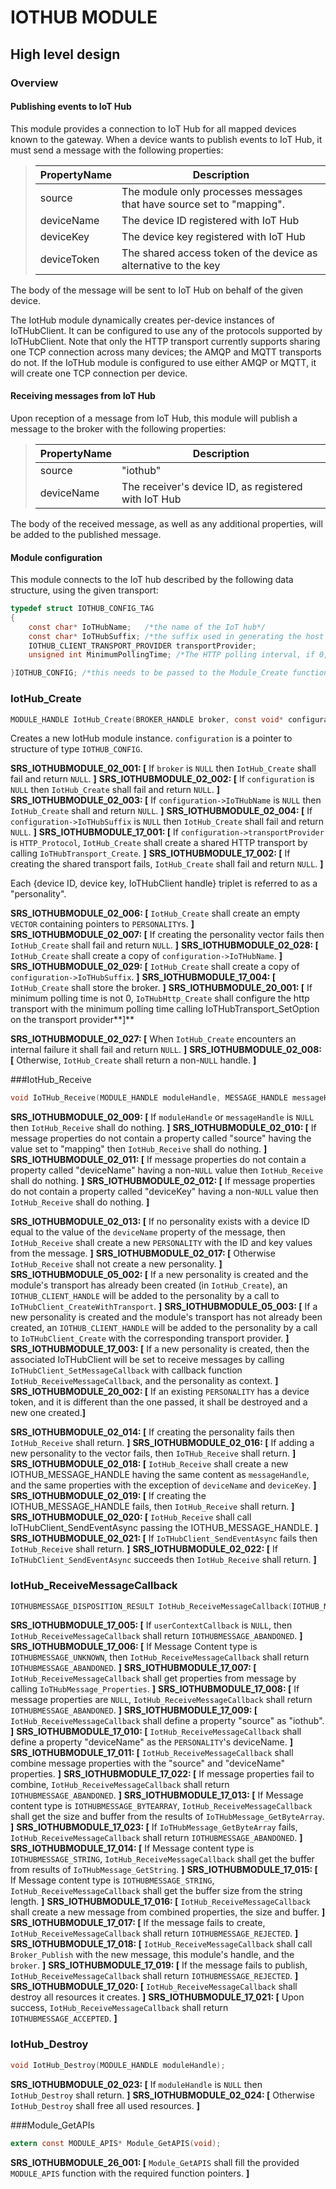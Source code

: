 IOTHUB MODULE
=============

High level design
-----------------

### Overview

#### Publishing events to IoT Hub
This module provides a connection to IoT Hub for all mapped devices known to the gateway. When a device wants to publish events to IoT Hub, it must
send a message with the following properties:

>| PropertyName | Description                                                                  |
>|--------------|------------------------------------------------------------------------------|
>| source       | The module only processes messages that have source set to "mapping".        |
>| deviceName   | The device ID registered with IoT Hub                                        |
>| deviceKey    | The device key registered with IoT Hub                                       |
>| deviceToken  | The shared access token of the device as alternative to the key              |


The body of the message will be sent to IoT Hub on behalf of the given device.

The IotHub module dynamically creates per-device instances of IoTHubClient. It can be configured to use any of the protocols supported by 
IoTHubClient. Note that only the HTTP transport currently supports sharing one TCP connection across many devices; the AMQP and MQTT transports do
not. If the IoTHub module is configured to use either AMQP or MQTT, it will create one TCP connection per device.

#### Receiving messages from IoT Hub 
Upon reception of a message from IoT Hub, this module will publish a message to the broker with the following properties:

>| PropertyName  | Description                                                                         |
>| ------------- | ----------------------------------------------------------------------------------- |
>| source        | "iothub"                                                                            |
>| deviceName    | The receiver's device ID, as registered with IoT Hub                                |

The body of the received message, as well as any additional properties, will be added to the published message.

#### Module configuration
This module connects to the IoT hub described by the following data structure, using the given transport:

```C
typedef struct IOTHUB_CONFIG_TAG
{
	const char* IoTHubName;   /*the name of the IoT hub*/
	const char* IoTHubSuffix; /*the suffix used in generating the host name*/
    IOTHUB_CLIENT_TRANSPORT_PROVIDER transportProvider;
	unsigned int MinimumPollingTime; /*The HTTP polling interval, if 0, the default SDK value is used, right now 25 minutes */

}IOTHUB_CONFIG; /*this needs to be passed to the Module_Create function*/
```

### IotHub_Create
```C
MODULE_HANDLE IotHub_Create(BROKER_HANDLE broker, const void* configuration);
```
Creates a new IotHub module instance. `configuration` is a pointer to structure of type `IOTHUB_CONFIG`.

**SRS_IOTHUBMODULE_02_001: [** If `broker` is `NULL` then `IotHub_Create` shall fail and return `NULL`. **]**
**SRS_IOTHUBMODULE_02_002: [** If `configuration` is `NULL` then `IotHub_Create` shall fail and return `NULL`. **]**
**SRS_IOTHUBMODULE_02_003: [** If `configuration->IoTHubName` is `NULL` then `IotHub_Create` shall and return `NULL`. **]**
**SRS_IOTHUBMODULE_02_004: [** If `configuration->IoTHubSuffix` is `NULL` then `IotHub_Create` shall fail and return `NULL`. **]**
**SRS_IOTHUBMODULE_17_001: [** If `configuration->transportProvider` is `HTTP_Protocol`, `IotHub_Create` shall create a shared HTTP transport by calling `IoTHubTransport_Create`. **]**
**SRS_IOTHUBMODULE_17_002: [** If creating the shared transport fails, `IotHub_Create` shall fail and return `NULL`. **]**

Each {device ID, device key, IoTHubClient handle} triplet is referred to as a "personality".  

**SRS_IOTHUBMODULE_02_006: [** `IotHub_Create` shall create an empty `VECTOR` containing pointers to `PERSONALITY`s. **]**
**SRS_IOTHUBMODULE_02_007: [** If creating the personality vector fails then `IotHub_Create` shall fail and return `NULL`. **]**
**SRS_IOTHUBMODULE_02_028: [** `IotHub_Create` shall create a copy of `configuration->IoTHubName`. **]**
**SRS_IOTHUBMODULE_02_029: [** `IotHub_Create` shall create a copy of `configuration->IoTHubSuffix`. **]**
**SRS_IOTHUBMODULE_17_004: [** `IotHub_Create` shall store the broker. **]**
**SRS_IOTHUBMODULE_20_001: [** If minimum polling time is not 0, `IoTHubHttp_Create` shall configure the http transport with the minimum polling time calling IoTHubTransport_SetOption on the transport provider**]**

**SRS_IOTHUBMODULE_02_027: [** When `IotHub_Create` encounters an internal failure it shall fail and return `NULL`. **]**
**SRS_IOTHUBMODULE_02_008: [** Otherwise, `IotHub_Create` shall return a non-`NULL` handle. **]**

###IotHub_Receive
```C
void IoTHub_Receive(MODULE_HANDLE moduleHandle, MESSAGE_HANDLE messageHandle);
```
**SRS_IOTHUBMODULE_02_009: [** If `moduleHandle` or `messageHandle` is `NULL` then `IotHub_Receive` shall do nothing. **]**
**SRS_IOTHUBMODULE_02_010: [** If message properties do not contain a property called "source" having the value set to "mapping" then `IotHub_Receive` shall do nothing. **]**
**SRS_IOTHUBMODULE_02_011: [** If message properties do not contain a property called "deviceName" having a non-`NULL` value then `IotHub_Receive` shall do nothing. **]**
**SRS_IOTHUBMODULE_02_012: [** If message properties do not contain a property called "deviceKey" having a non-`NULL` value then `IotHub_Receive` shall do nothing. **]**

**SRS_IOTHUBMODULE_02_013: [** If no personality exists with a device ID equal to the value of the `deviceName` property of the message, then `IotHub_Receive` shall create a new `PERSONALITY` with the ID and key values from the message. **]**
**SRS_IOTHUBMODULE_02_017: [** Otherwise `IotHub_Receive` shall not create a new personality. **]**
**SRS_IOTHUBMODULE_05_002: [** If a new personality is created and the module's transport has already been created (in `IotHub_Create`), an `IOTHUB_CLIENT_HANDLE` will be added to the personality by a call to `IoTHubClient_CreateWithTransport`. **]**
**SRS_IOTHUBMODULE_05_003: [** If a new personality is created and the module's transport has not already been created, an `IOTHUB_CLIENT_HANDLE` will be added to the personality by a call to `IoTHubClient_Create` with the corresponding transport provider. **]**
**SRS_IOTHUBMODULE_17_003: [** If a new personality is created, then the associated IoTHubClient will be set to receive messages by calling `IoTHubClient_SetMessageCallback` with callback function `IotHub_ReceiveMessageCallback`, and the personality as context. **]**
**SRS_IOTHUBMODULE_20_002: [** If an existing `PERSONALITY` has a device token, and it is different than the one passed, it shall be destroyed and a new one created.**]** 

**SRS_IOTHUBMODULE_02_014: [** If creating the personality fails then `IotHub_Receive` shall return. **]**
**SRS_IOTHUBMODULE_02_016: [** If adding a new personality to the vector fails, then `IoTHub_Receive` shall return. **]**
**SRS_IOTHUBMODULE_02_018: [** `IotHub_Receive` shall create a new IOTHUB_MESSAGE_HANDLE having the same content as `messageHandle`, and the same properties with the exception of `deviceName` and `deviceKey`. **]**
**SRS_IOTHUBMODULE_02_019: [** If creating the IOTHUB_MESSAGE_HANDLE fails, then `IotHub_Receive` shall return. **]**
**SRS_IOTHUBMODULE_02_020: [** `IotHub_Receive` shall call IoTHubClient_SendEventAsync passing the IOTHUB_MESSAGE_HANDLE. **]**
**SRS_IOTHUBMODULE_02_021: [** If `IoTHubClient_SendEventAsync` fails then `IotHub_Receive` shall return. **]**
**SRS_IOTHUBMODULE_02_022: [** If `IoTHubClient_SendEventAsync` succeeds then `IotHub_Receive` shall return. **]**


### IotHub_ReceiveMessageCallback
```C
IOTHUBMESSAGE_DISPOSITION_RESULT IotHub_ReceiveMessageCallback(IOTHUB_MESSAGE_HANDLE msg, void* userContextCallback)
```

**SRS_IOTHUBMODULE_17_005: [** If `userContextCallback` is `NULL`, then `IotHub_ReceiveMessageCallback` shall return `IOTHUBMESSAGE_ABANDONED`. **]**
**SRS_IOTHUBMODULE_17_006: [** If Message Content type is `IOTHUBMESSAGE_UNKNOWN`, then `IotHub_ReceiveMessageCallback` shall return `IOTHUBMESSAGE_ABANDONED`. **]**
**SRS_IOTHUBMODULE_17_007: [** `IotHub_ReceiveMessageCallback` shall get properties from message by calling `IoTHubMessage_Properties`. **]**
**SRS_IOTHUBMODULE_17_008: [** If message properties are `NULL`, `IotHub_ReceiveMessageCallback` shall return `IOTHUBMESSAGE_ABANDONED`. **]**
**SRS_IOTHUBMODULE_17_009: [** `IotHub_ReceiveMessageCallback` shall define a property "source" as "iothub". **]**
**SRS_IOTHUBMODULE_17_010: [** `IotHub_ReceiveMessageCallback` shall define a property "deviceName" as the `PERSONALITY`'s deviceName. **]**
**SRS_IOTHUBMODULE_17_011: [** `IotHub_ReceiveMessageCallback` shall combine message properties with the "source" and "deviceName" properties. **]**
**SRS_IOTHUBMODULE_17_022: [** If message properties fail to combine, `IotHub_ReceiveMessageCallback` shall return `IOTHUBMESSAGE_ABANDONED`. **]**
**SRS_IOTHUBMODULE_17_013: [** If Message content type is `IOTHUBMESSAGE_BYTEARRAY`, `IotHub_ReceiveMessageCallback` shall get the size and buffer from the  results of `IoTHubMessage_GetByteArray`. **]**
**SRS_IOTHUBMODULE_17_023: [** If `IoTHubMessage_GetByteArray` fails, `IotHub_ReceiveMessageCallback` shall return `IOTHUBMESSAGE_ABANDONED`. **]**
**SRS_IOTHUBMODULE_17_014: [** If Message content type is `IOTHUBMESSAGE_STRING`, `IotHub_ReceiveMessageCallback` shall get the buffer from results of `IoTHubMessage_GetString`. **]**
**SRS_IOTHUBMODULE_17_015: [** If Message content type is `IOTHUBMESSAGE_STRING`, `IotHub_ReceiveMessageCallback` shall get the buffer size from the string length. **]**
**SRS_IOTHUBMODULE_17_016: [** `IotHub_ReceiveMessageCallback` shall create a new message from combined properties, the size and buffer. **]**
**SRS_IOTHUBMODULE_17_017: [** If the message fails to create, `IotHub_ReceiveMessageCallback` shall return `IOTHUBMESSAGE_REJECTED`. **]**
**SRS_IOTHUBMODULE_17_018: [** `IotHub_ReceiveMessageCallback` shall call `Broker_Publish` with the new message, this module's handle, and the `broker`. **]**
**SRS_IOTHUBMODULE_17_019: [** If the message fails to publish, `IotHub_ReceiveMessageCallback` shall return `IOTHUBMESSAGE_REJECTED`. **]**
**SRS_IOTHUBMODULE_17_020: [** `IotHub_ReceiveMessageCallback` shall destroy all resources it creates. **]**
**SRS_IOTHUBMODULE_17_021: [** Upon success, `IotHub_ReceiveMessageCallback` shall return `IOTHUBMESSAGE_ACCEPTED`. **]**

### IotHub_Destroy
```C
void IotHub_Destroy(MODULE_HANDLE moduleHandle);
```
**SRS_IOTHUBMODULE_02_023: [** If `moduleHandle` is `NULL` then `IotHub_Destroy` shall return. **]**
**SRS_IOTHUBMODULE_02_024: [** Otherwise `IotHub_Destroy` shall free all used resources. **]**

###Module_GetAPIs
```C
extern const MODULE_APIS* Module_GetAPIS(void);
```

**SRS_IOTHUBMODULE_26_001: [** `Module_GetAPIS` shall fill the provided `MODULE_APIS` function with the required function pointers. **]**
